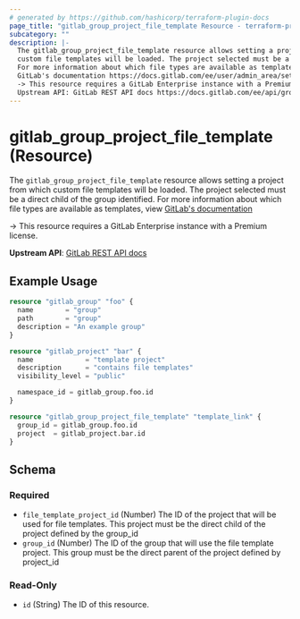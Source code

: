 ```yaml
---
# generated by https://github.com/hashicorp/terraform-plugin-docs
page_title: "gitlab_group_project_file_template Resource - terraform-provider-gitlab"
subcategory: ""
description: |-
  The gitlab_group_project_file_template resource allows setting a project from which
  custom file templates will be loaded. The project selected must be a direct child of the group identified.
  For more information about which file types are available as templates, view
  GitLab's documentation https://docs.gitlab.com/ee/user/admin_area/settings/instance_template_repository.html#supported-file-types-and-locations
  -> This resource requires a GitLab Enterprise instance with a Premium license.
  Upstream API: GitLab REST API docs https://docs.gitlab.com/ee/api/groups.html#update-group
---
```


# gitlab_group_project_file_template (Resource)

The `gitlab_group_project_file_template` resource allows setting a project from which
custom file templates will be loaded. The project selected must be a direct child of the group identified.
For more information about which file types are available as templates, view 
[GitLab's documentation](https://docs.gitlab.com/ee/user/admin_area/settings/instance_template_repository.html#supported-file-types-and-locations)

-> This resource requires a GitLab Enterprise instance with a Premium license.

**Upstream API**: [GitLab REST API docs](https://docs.gitlab.com/ee/api/groups.html#update-group)

## Example Usage

```terraform
resource "gitlab_group" "foo" {
  name        = "group"
  path        = "group"
  description = "An example group"
}

resource "gitlab_project" "bar" {
  name             = "template project"
  description      = "contains file templates"
  visibility_level = "public"

  namespace_id = gitlab_group.foo.id
}

resource "gitlab_group_project_file_template" "template_link" {
  group_id = gitlab_group.foo.id
  project  = gitlab_project.bar.id
}
```

<!-- schema generated by tfplugindocs -->
## Schema

### Required

- `file_template_project_id` (Number) The ID of the project that will be used for file templates. This project must be the direct
				child of the project defined by the group_id
- `group_id` (Number) The ID of the group that will use the file template project. This group must be the direct
                parent of the project defined by project_id

### Read-Only

- `id` (String) The ID of this resource.


